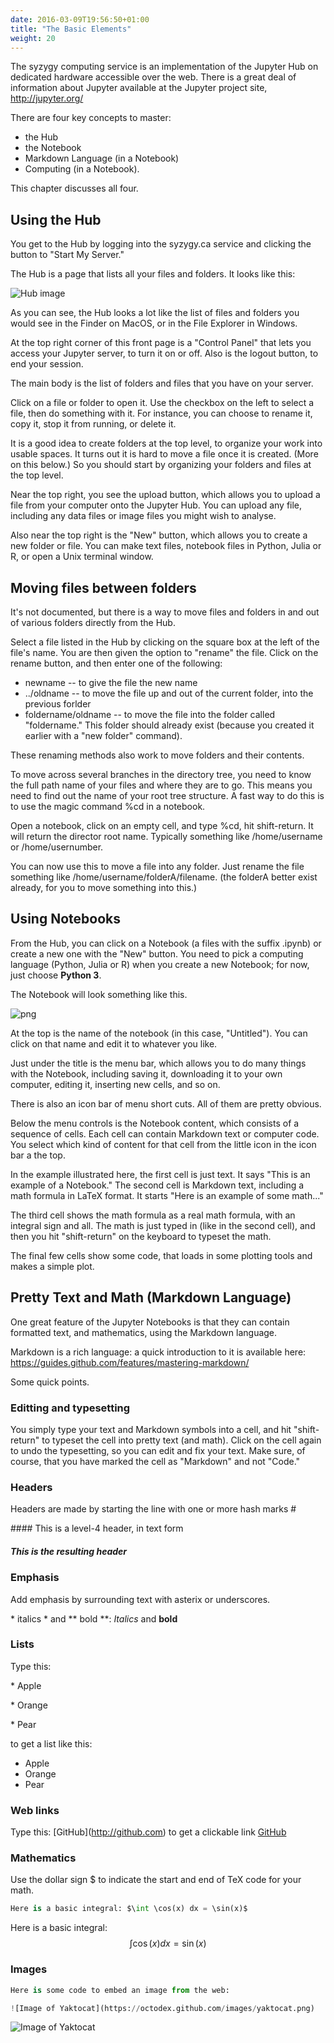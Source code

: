 ```yaml
---
date: 2016-03-09T19:56:50+01:00
title: "The Basic Elements"
weight: 20
---
```


The syzygy computing service is an implementation of the Jupyter Hub on dedicated hardware accessible over the web. There is a great deal of information about Jupyter available at the Jupyter project site, 
http://jupyter.org/

There are four key concepts to master:
- the Hub
- the Notebook
- Markdown Language (in a Notebook) 
- Computing (in a Notebook).

This chapter discusses all four.

## Using the Hub

You get to the Hub by logging into the syzygy.ca service and clicking the button to "Start My Server."

The Hub is a page that lists all your files and folders. It looks like this:

![Hub image](/img/assets/Hub.png)

As you can see, the Hub looks a lot like the list of files and folders you would see in the Finder on MacOS, or in the File Explorer in Windows. 

At the top right corner of this front page is a "Control Panel" that lets you access your Jupyter server, to turn it on or off. Also is the logout button, to end your session.

The main body is the list of folders and files that you have on your server. 

Click on a file or folder to open it. Use the checkbox on the left to select a file, then do something with it. For instance, you can choose to rename it, copy it, stop it from running, or delete it.


It is a good idea to create folders at the top level, to organize your work into usable spaces. It turns out it is hard to move a file once it is created. (More on this below.) So you should start by organizing your folders and files at the top level.

Near the top right, you see the upload button, which allows you to upload a file from your computer onto the Jupyter Hub. You can upload any file, including any data files or image files you might wish to analyse.

Also near the top right is the "New" button, which allows you to create a new folder or file. You can make text files, notebook files in Python, Julia or R, or open a Unix terminal window. 

## Moving files between folders
It's not documented, but there is a way to move files and folders in and out of various folders directly from the Hub.

Select a file listed in the Hub by clicking on the square box at the left of the file's name. You are then given the option to "rename" the file. Click on the rename button, and then enter one of the following:
- newname  -- to give the file the new name
- ../oldname -- to move the file up and out of the current folder, into the previous forlder
- foldername/oldname -- to move the file into the folder called "foldername." This folder should already exist (because you created it earlier with a "new folder" command).

These renaming methods also work to move folders and their contents.

To move across several branches in the directory tree, you need to know the full path name of your files and where they are to go. This means you need to find out the name of your root tree structure. A fast way to do this is to use the magic command %cd in a notebook.

Open a notebook, click on an empty cell, and type %cd, hit shift-return. It will return the director root name. Typically something like /home/username or /home/usernumber.

You can now use this to move a file into any folder. Just rename the file something like /home/username/folderA/filename. (the folderA better exist already, for you to move something into this.)



## Using Notebooks

From the Hub, you can click on a Notebook (a files with the suffix .ipynb) or create a new one with the "New" button. You need to pick a computing language (Python, Julia or R) when you create a new Notebook; for now, just choose **Python 3**.

The Notebook will look something like this. 

![png](/img/assets/Notebook.png)

At the top is the name of the notebook (in this case, "Untitled"). You can click on that name and edit it to whatever you like. 

Just under the title is the menu bar, which allows you to do many things with the Notebook, including saving it, downloading it to your own computer, editing it, inserting new cells, and so on. 

There is also an icon bar of menu short cuts. All of them are pretty obvious. 

Below the menu controls is the Notebook content, which consists of a sequence of cells. Each cell can contain Markdown text or computer code. You select which kind of content for that cell from the little icon in the icon bar a the top.  

In the example illustrated here, the first cell is just text. It says "This is an example of a Notebook." The second cell is Markdown text, including a math formula in LaTeX format. It starts "Here is an example of some math..."

The third cell shows the math formula as a real math formula, with an integral sign and all. The math is just typed in (like in the second cell), and then you hit "shift-return" on the keyboard to typeset the math. 

The final few cells show some code, that loads in some plotting tools and makes a simple plot. 

  


## Pretty Text and Math (Markdown Language)

One great feature of the Jupyter Notebooks is that they can contain formatted text, and mathematics, using the Markdown language.

Markdown is a rich language: a quick introduction to it is available here:
https://guides.github.com/features/mastering-markdown/

Some quick points.

### Editting and typesetting

You simply type your text and Markdown symbols into a cell, and hit "shift-return" to typeset the cell into pretty text (and math). Click on the cell again to undo the typesetting, so you can edit and fix your text. Make sure, of course, that you have marked the cell as "Markdown" and not "Code."

### Headers

Headers are made by starting the line with one or more hash marks \#

\#### This is a level-4 header, in text form
##### This is the resulting header

### Emphasis

Add emphasis by surrounding text with asterix or underscores.

\* italics \* and \*\* bold \*\*:  *Italics* and **bold**

### Lists
Type this:

\* Apple

\* Orange

\* Pear

to get a list like this:

* Apple
* Orange
* Pear


### Web links

Type this: \[GitHub](http://github.com)
to get a clickable link [GitHub](http://github.com)

### Mathematics

Use the dollar sign \$ to indicate the start and end of TeX code for your math.

```python
Here is a basic integral: $\int \cos(x) dx = \sin(x)$
```
Here is a basic integral: $$\int \cos(x) dx = 
\sin(x)$$

### Images

```python
Here is some code to embed an image from the web:

![Image of Yaktocat](https://octodex.github.com/images/yaktocat.png)
```

![Image of Yaktocat](https://octodex.github.com/images/yaktocat.png)







